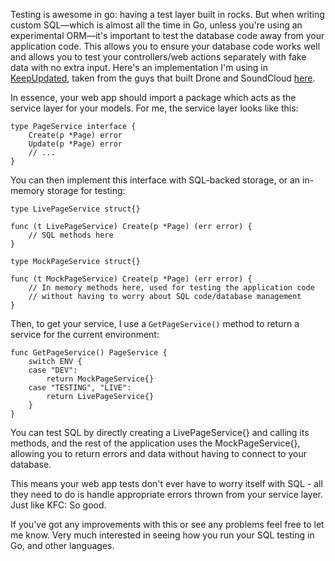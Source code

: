 Testing is awesome in go: having a test layer built in rocks. But when writing 
custom SQL—which is almost all the time in Go, unless you're using an 
experimental ORM—it's important to test the database code away from your
application code. This allows you to ensure your database code works well and
allows you to test your controllers/web actions separately with fake data with
no extra input.  Here's an implementation I'm using in
[KeepUpdated](http://keepupdated.co), taken from the guys that built Drone and
SoundCloud
[here](https://groups.google.com/forum/#!topic/golang-nuts/9i01tuVo-1E).

In essence, your web app should import a package which acts as the service layer
for your models. For me, the service layer looks like this:

	type PageService interface {
		Create(p *Page) error
		Update(p *Page) error
		// ...
	}

You can then implement this interface with SQL-backed storage, or an in-memory
storage for testing:

	type LivePageService struct{}
	
	func (t LivePageService) Create(p *Page) (err error) {
		// SQL methods here
	}
	
	type MockPageService struct{}
	
	func (t MockPageService) Create(p *Page) (err error) {
		// In memory methods here, used for testing the application code
		// without having to worry about SQL code/database management
	}

Then, to get your service, I use a `GetPageService()` method to return a service
for the current environment:

	func GetPageService() PageService {
		switch ENV {
		case "DEV":
			return MockPageService{}
		case "TESTING", "LIVE":
			return LivePageService{}
		}
	}

You can test SQL by directly creating a LivePageService{} and calling its
methods, and the rest of the application uses the MockPageService{}, allowing
you to return errors and data without having to connect to your database.

This means your web app tests don't ever have to worry itself with SQL - all
they need to do is handle appropriate errors thrown from your service layer.
Just like KFC: So good.

If you've got any improvements with this or see any problems feel free to let me
know. Very much interested in seeing how you run your SQL testing in Go, and
other languages.
